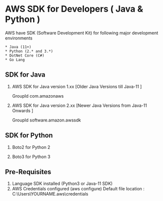# AWS SDK for Developers ( Java & Python )

AWS have SDK (Software Development Kit) for following major development environments

    * Java (11+)
    * Python (2.* and 3.*)
    * DotNet Core (C#)
    * Go Lang

## SDK for Java

1. AWS SDK for Java version 1.xx    [Older Java Versions till  Java-11 ] 

    GroupId com.amazonaws

2. AWS SDK for Java version 2.xx    [Newer Java Versions from Java-11 Onwards ]

    GroupId software.amazon.awssdk

## SDK for Python 

1.  Boto2 for Python 2

2.  Boto3 for Python 3

## Pre-Requisites

1.  Language SDK installed (Python3 or Java-11 SDK)
1.  AWS Credentials configured (aws configure)
        Default file location : C:\Users\YOURNAME\.aws\credentials